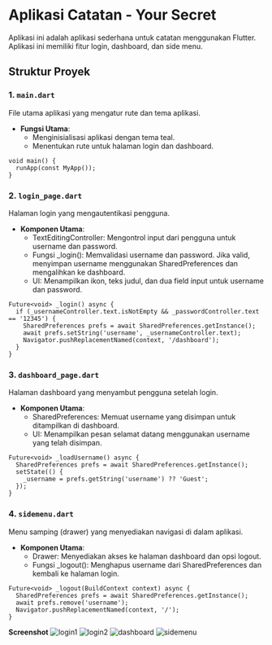 # Aplikasi Catatan - Your Secret

Aplikasi ini adalah aplikasi sederhana untuk catatan menggunakan Flutter. Aplikasi ini memiliki fitur login, dashboard, dan side menu.

## Struktur Proyek

### 1. `main.dart`
File utama aplikasi yang mengatur rute dan tema aplikasi.

- **Fungsi Utama**:
  - Menginisialisasi aplikasi dengan tema teal.
  - Menentukan rute untuk halaman login dan dashboard.
  
```
void main() {
  runApp(const MyApp());
}
```

### 2. `login_page.dart`
Halaman login yang mengautentikasi pengguna.

- **Komponen Utama**:
  - TextEditingController: Mengontrol input dari pengguna untuk username dan password.
  - Fungsi _login(): Memvalidasi username dan password. Jika valid, menyimpan username menggunakan SharedPreferences dan mengalihkan ke dashboard.
  - UI: Menampilkan ikon, teks judul, dan dua field input untuk username dan password.

```
Future<void> _login() async {
  if (_usernameController.text.isNotEmpty && _passwordController.text == '12345') {
    SharedPreferences prefs = await SharedPreferences.getInstance();
    await prefs.setString('username', _usernameController.text);
    Navigator.pushReplacementNamed(context, '/dashboard');
  }
}
```

### 3. `dashboard_page.dart`
Halaman dashboard yang menyambut pengguna setelah login.

- **Komponen Utama**:
  - SharedPreferences: Memuat username yang disimpan untuk ditampilkan di dashboard.
  - UI: Menampilkan pesan selamat datang menggunakan username yang telah disimpan.

```
Future<void> _loadUsername() async {
  SharedPreferences prefs = await SharedPreferences.getInstance();
  setState(() {
    _username = prefs.getString('username') ?? 'Guest';
  });
}
```

### 4. `sidemenu.dart`
Menu samping (drawer) yang menyediakan navigasi di dalam aplikasi.

- **Komponen Utama**:
  - Drawer: Menyediakan akses ke halaman dashboard dan opsi logout.
  - Fungsi _logout(): Menghapus username dari SharedPreferences dan kembali ke halaman login.

```
Future<void> _logout(BuildContext context) async {
  SharedPreferences prefs = await SharedPreferences.getInstance();
  await prefs.remove('username');
  Navigator.pushReplacementNamed(context, '/');
}
```

**Screenshot**
![login1](ss_login1.png)
![login2](ss_login2.png)
![dashboard](ss_dashboard.png)
![sidemenu](ss_sidemenu.png)
